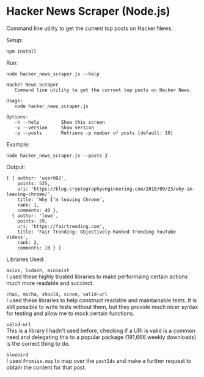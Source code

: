 # Hacker News Scraper (Node.js)

Command line utility to get the current top posts on Hacker News.

Setup:

```npm install``` 

Run:

```node hacker_news_scraper.js --help```
  
```
Hacker News Scraper
   Command line utility to get the current top posts on Hacker News.    
  
Usage:
   node hacker_news_scraper.js  
  
Options:  
   -h --help        Show this screen  
   -v --version     Show version  
   -p --posts       Retrieve -p number of posts [default: 10]
```  
  
Example:  
  
```node hacker_news_scraper.js --posts 2```  
 
Output:

```
[ { author: 'user982',
    points: 525,
    uri: 'https://blog.cryptographyengineering.com/2018/09/23/why-im-leaving-chrome/',
    title: 'Why I’m leaving Chrome',
    rank: 1,
    comments: 40 },
  { author: 'lowe',
    points: 29,
    uri: 'https://fairtrending.com',
    title: 'Fair Trending: Objectively-Ranked Trending YouTube Videos',
    rank: 2,
    comments: 10 } ]
```  
  
Libraries Used:  

  ```axios, lodash, minimist```  
  I used these highly trusted libraries to make performaing certain actions much more readable and succinct.
  
  ```chai, mocha, should, sinon, valid-url```    
  I used these libraries to help construct readable and maintainable tests. It is still possible to write tests without them, but they provide much nicer syntax for testing and allow me to mock certain functions.

  ```valid-url```  
  This is a library I hadn't used before, checking if a URI is valid is a common need and delegating this to a popular package (191,666 weekly downloads) is the correct thing to do.

  ```bluebird```  
  I used ```Promise.map``` to map over the ```postIds``` and make a further request to obtain the content for that post.


